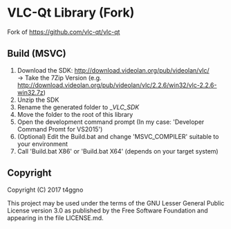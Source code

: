 # VLC-Qt Library (Fork) 
 
Fork of https://github.com/vlc-qt/vlc-qt 
 
## Build (MSVC) 
 
1) Download the SDK: http://download.videolan.org/pub/videolan/vlc/  
-> Take the 7Zip Version (e.g. http://download.videolan.org/pub/videolan/vlc/2.2.6/win32/vlc-2.2.6-win32.7z) 
2) Unzip the SDK 
3) Rename the generated folder to __VLC_SDK_ 
4) Move the folder to the root of this library 
5) Open the development command prompt (In my case: 'Developer Command Promt for VS2015') 
6) (Optional) Edit the Build.bat and change 'MSVC_COMPILER' suitable to your environment 
7) Call 'Build.bat X86' or 'Build.bat X64' (depends on your target system)

## Copyright

Copyright (C) 2017 t4ggno

This project may be used under the terms of the GNU Lesser General Public License version 3.0 as published by the Free Software Foundation and appearing in the file LICENSE.md.
